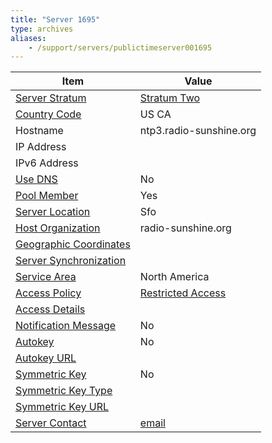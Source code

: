 ```yaml
---
title: "Server 1695"
type: archives
aliases:
    - /support/servers/publictimeserver001695
---
```


| Item | Value |
| ----- | ----- |
| [Server Stratum](/support/servers/serverstratum) | [Stratum Two](/support/servers/stratumtwotimeservers) |
| [Country Code](/support/servers/countrycode) | US CA|
| Hostname |  ntp3.radio-sunshine.org  |
| IP Address |  |
| IPv6 Address | |
| [Use DNS](/support/servers/usedns) | No |
| [Pool Member](/support/servers/poolmember) | Yes |
| [Server Location](/support/servers/serverlocation) | Sfo |
| [Host Organization](/support/servers/hostorganization) |  radio-sunshine.org |
| [ Geographic Coordinates](/support/servers/geographiccoordinates) |  |
| [Server Synchronization](/support/servers/serversynchronization) | |
| [Service Area](/support/servers/servicearea) |  North America |
| [Access Policy](/support/servers/accesspolicy) | [Restricted Access](/support/servers/restrictedaccess) |
| [Access Details](/support/servers/accessdetails) |  |
| [Notification Message](/support/servers/notificationmessage) | No |
| [Autokey](/support/servers/autokey) | No |
| [Autokey URL](/support/servers/autokeyurl) | |
| [Symmetric Key](/support/servers/symmetrickey) | No |
| [Symmetric Key Type](/support/servers/symmetrickeytype) | |
| [Symmetric Key URL](/support/servers/symmetrickeyurl) | |
| [Server Contact](/support/servers/servercontact) | [email](mailto:gpdec2014@gmail.com) |
